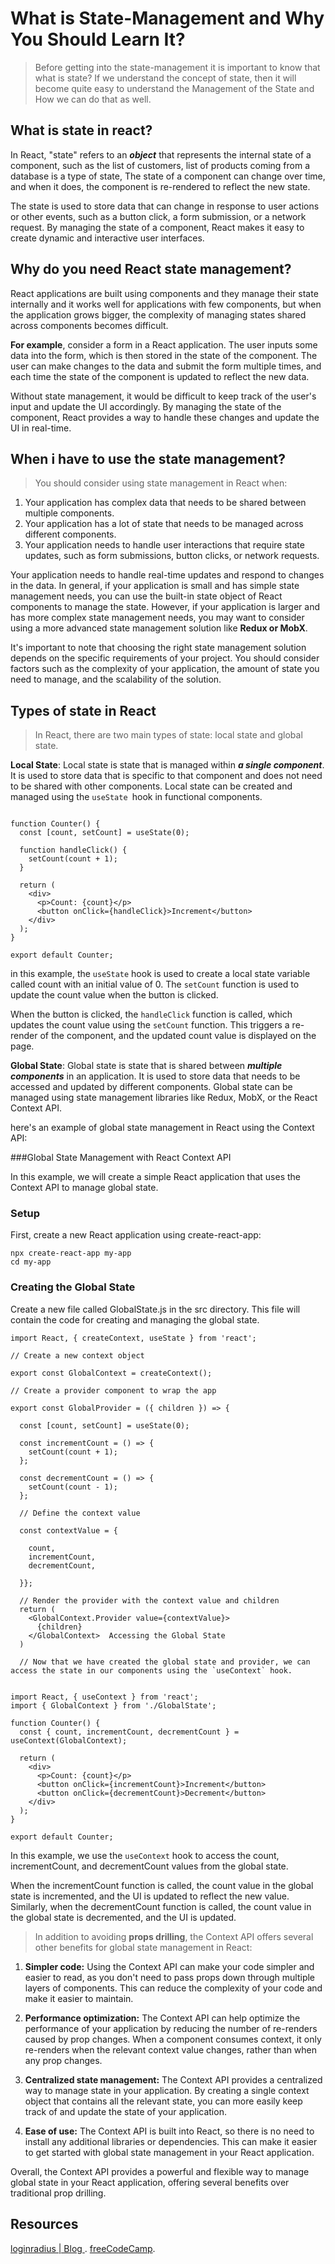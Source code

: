 # What is State-Management and Why You Should Learn It?


> Before getting into the state-management it is important to know that what is state? If we understand the concept of state, then it will become quite easy to understand the Management of the State and How we can do that as well.

## What is state in react?

In React, "state" refers to an **_object_** that represents the internal state of a component, such as the list of customers, list of products coming from a database is a type of state, The state of a component can change over time, and when it does, the component is re-rendered to reflect the new state.

The state is used to store data that can change in response to user actions or other events, such as a button click, a form submission, or a network request. By managing the state of a component, React makes it easy to create dynamic and interactive user interfaces.

## Why do you need React state management?

React applications are built using components and they manage their state internally and it works well for applications with few components, but when the application grows bigger, the complexity of managing states shared across components becomes difficult.

**For example**, consider a form in a React application. The user inputs some data into the form, which is then stored in the state of the component. The user can make changes to the data and submit the form multiple times, and each time the state of the component is updated to reflect the new data.

Without state management, it would be difficult to keep track of the user's input and update the UI accordingly. By managing the state of the component, React provides a way to handle these changes and update the UI in real-time.

## When i have to use the state management?

> You should consider using state management in React when:

1. Your application has complex data that needs to be shared between multiple components.
2. Your application has a lot of state that needs to be managed across different components.
3. Your application needs to handle user interactions that require state updates, such as form submissions, button clicks, or network requests.

Your application needs to handle real-time updates and respond to changes in the data.
In general, if your application is small and has simple state management needs, you can use the built-in state object of React components to manage the state. However, if your application is larger and has more complex state management needs, you may want to consider using a more advanced state management solution like **Redux or MobX**.

It's important to note that choosing the right state management solution depends on the specific requirements of your project. You should consider factors such as the complexity of your application, the amount of state you need to manage, and the scalability of the solution.

## Types of state in React

> In React, there are two main types of state: local state and global state.

**Local State**: Local state is state that is managed within **_a single component_**. It is used to store data that is specific to that component and does not need to be shared with other components. Local state can be created and managed using the `useState `hook in functional components.

```import React, { useState } from 'react';

function Counter() {
  const [count, setCount] = useState(0);

  function handleClick() {
    setCount(count + 1);
  }

  return (
    <div>
      <p>Count: {count}</p>
      <button onClick={handleClick}>Increment</button>
    </div>
  );
}

export default Counter;
```

in this example, the `useState` hook is used to create a local state variable called count with an initial value of 0. The `setCount` function is used to update the count value when the button is clicked.

When the button is clicked, the `handleClick` function is called, which updates the count value using the `setCount` function. This triggers a re-render of the component, and the updated count value is displayed on the page.

**Global State**: Global state is state that is shared between **_multiple components_** in an application.
   It is used to store data that needs to be accessed and updated by different components.
   Global state can be managed using state management libraries like Redux, MobX, or the React Context API.

here's an example of global state management in React using the Context API:

###Global State Management with React Context API

In this example, we will create a simple React application that uses the Context API to manage global state.

### Setup

First, create a new React application using create-react-app:

```
npx create-react-app my-app
cd my-app

```

### Creating the Global State

Create a new file called GlobalState.js in the src directory. This file will contain the code for creating and managing the global state.

```
import React, { createContext, useState } from 'react';

// Create a new context object

export const GlobalContext = createContext();

// Create a provider component to wrap the app

export const GlobalProvider = ({ children }) => {

  const [count, setCount] = useState(0);

  const incrementCount = () => {
    setCount(count + 1);
  };

  const decrementCount = () => {
    setCount(count - 1);
  };

  // Define the context value

  const contextValue = {

    count,
    incrementCount,
    decrementCount,

  }};

  // Render the provider with the context value and children
  return (
    <GlobalContext.Provider value={contextValue}>
      {children}
    </GlobalContext>  Accessing the Global State
  )

  // Now that we have created the global state and provider, we can access the state in our components using the `useContext` hook.


import React, { useContext } from 'react';
import { GlobalContext } from './GlobalState';

function Counter() {
  const { count, incrementCount, decrementCount } = useContext(GlobalContext);

  return (
    <div>
      <p>Count: {count}</p>
      <button onClick={incrementCount}>Increment</button>
      <button onClick={decrementCount}>Decrement</button>
    </div>
  );
}

export default Counter;
```

In this example, we use the `useContext` hook to access the count, incrementCount, and decrementCount values from the global state.

When the incrementCount function is called, the count value in the global state is incremented, and the UI is updated to reflect the new value. Similarly, when the decrementCount function is called, the count value in the global state is decremented, and the UI is updated.

> In addition to avoiding **props drilling**, the Context API offers several other benefits for global state management in React:

1. **Simpler code:** Using the Context API can make your code simpler and easier to read, as you don't need to pass props down through multiple layers of components. This can reduce the complexity of your code and make it easier to maintain.

2. **Performance optimization:** The Context API can help optimize the performance of your application by reducing the number of re-renders caused by prop changes. When a component consumes context, it only re-renders when the relevant context value changes, rather than when any prop changes.

3. **Centralized state management:** The Context API provides a centralized way to manage state in your application. By creating a single context object that contains all the relevant state, you can more easily keep track of and update the state of your application.

4. **Ease of use:** The Context API is built into React, so there is no need to install any additional libraries or dependencies. This can make it easier to get started with global state management in your React application.

Overall, the Context API provides a powerful and flexible way to manage global state in your React application, offering several benefits over traditional prop drilling.

## Resources
[loginradius | Blog ](https://www.loginradius.com/blog/engineering/react-state-management/).
[freeCodeCamp](https://www.freecodecamp.org/news/how-to-manage-state-in-your-react-apps/).
